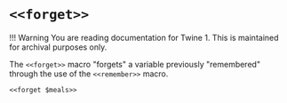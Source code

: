 # `<<forget>>`

!!! Warning
    You are reading documentation for Twine 1. This is maintained for archival purposes only.

The `<<forget>>` macro "forgets" a variable previously "remembered" through the use of the `<<remember>>` macro.

`<<forget $meals>>`
